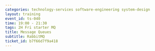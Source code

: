 ```yaml
---
categories: technology-services software-engineering system-design
layout: training
event_id: ts-040
time: 19:00 - 21:30
tags: 2H Fri starter MQ
title: Message Queues
subtitle: RabbitMQ
ticket_id: b7f66d7f9a418
---
```

